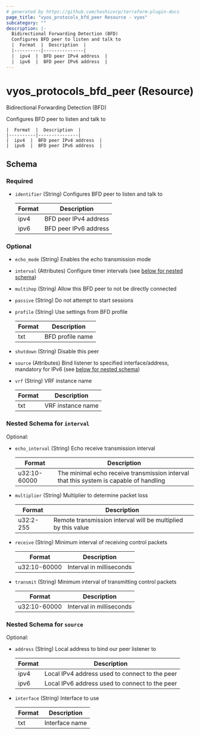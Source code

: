 ```yaml
---
# generated by https://github.com/hashicorp/terraform-plugin-docs
page_title: "vyos_protocols_bfd_peer Resource - vyos"
subcategory: ""
description: |-
  Bidirectional Forwarding Detection (BFD)
  Configures BFD peer to listen and talk to
  |  Format  |  Description  |
  |----------|---------------|
  |  ipv4  |  BFD peer IPv4 address  |
  |  ipv6  |  BFD peer IPv6 address  |
---
```


# vyos_protocols_bfd_peer (Resource)

Bidirectional Forwarding Detection (BFD)

Configures BFD peer to listen and talk to

    |  Format  |  Description  |
    |----------|---------------|
    |  ipv4  |  BFD peer IPv4 address  |
    |  ipv6  |  BFD peer IPv6 address  |



<!-- schema generated by tfplugindocs -->
## Schema

### Required

- `identifier` (String) Configures BFD peer to listen and talk to

    |  Format  |  Description  |
    |----------|---------------|
    |  ipv4  |  BFD peer IPv4 address  |
    |  ipv6  |  BFD peer IPv6 address  |

### Optional

- `echo_mode` (String) Enables the echo transmission mode
- `interval` (Attributes) Configure timer intervals (see [below for nested schema](#nestedatt--interval))
- `multihop` (String) Allow this BFD peer to not be directly connected
- `passive` (String) Do not attempt to start sessions
- `profile` (String) Use settings from BFD profile

    |  Format  |  Description  |
    |----------|---------------|
    |  txt  |  BFD profile name  |
- `shutdown` (String) Disable this peer
- `source` (Attributes) Bind listener to specified interface/address, mandatory for IPv6 (see [below for nested schema](#nestedatt--source))
- `vrf` (String) VRF instance name

    |  Format  |  Description  |
    |----------|---------------|
    |  txt  |  VRF instance name  |

<a id="nestedatt--interval"></a>
### Nested Schema for `interval`

Optional:

- `echo_interval` (String) Echo receive transmission interval

    |  Format  |  Description  |
    |----------|---------------|
    |  u32:10-60000  |  The minimal echo receive transmission interval that this system is capable of handling  |
- `multiplier` (String) Multiplier to determine packet loss

    |  Format  |  Description  |
    |----------|---------------|
    |  u32:2-255  |  Remote transmission interval will be multiplied by this value  |
- `receive` (String) Minimum interval of receiving control packets

    |  Format  |  Description  |
    |----------|---------------|
    |  u32:10-60000  |  Interval in milliseconds  |
- `transmit` (String) Minimum interval of transmitting control packets

    |  Format  |  Description  |
    |----------|---------------|
    |  u32:10-60000  |  Interval in milliseconds  |


<a id="nestedatt--source"></a>
### Nested Schema for `source`

Optional:

- `address` (String) Local address to bind our peer listener to

    |  Format  |  Description  |
    |----------|---------------|
    |  ipv4  |  Local IPv4 address used to connect to the peer  |
    |  ipv6  |  Local IPv6 address used to connect to the peer  |
- `interface` (String) Interface to use

    |  Format  |  Description  |
    |----------|---------------|
    |  txt  |  Interface name  |

